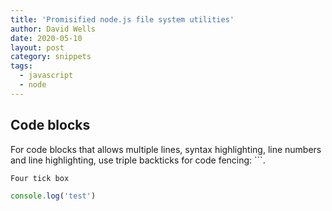 ```yaml
---
title: 'Promisified node.js file system utilities'
author: David Wells
date: 2020-05-10
layout: post
category: snippets
tags:
  - javascript
  - node
---
```


## Code blocks

For code blocks that allows multiple lines, syntax highlighting, line numbers and line highlighting, use triple backticks for code fencing: ```.

~~~md
Four tick box
~~~

~~~javascript prop=here
console.log('test')
~~~
